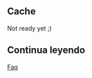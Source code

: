 ## Cache

Not ready yet ;)

## Continua leyendo

[Faq](https://github.com/FastFeed/FastFeed/blob/master/doc/es/faq.md)